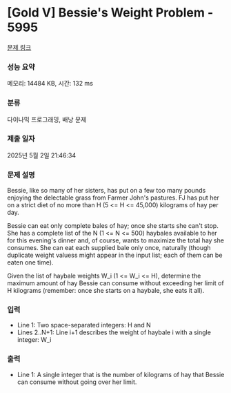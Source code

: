 # [Gold V] Bessie's Weight Problem - 5995 

[문제 링크](https://www.acmicpc.net/problem/5995) 

### 성능 요약

메모리: 14484 KB, 시간: 132 ms

### 분류

다이나믹 프로그래밍, 배낭 문제

### 제출 일자

2025년 5월 2일 21:46:34

### 문제 설명

<p>Bessie, like so many of her sisters, has put on a few too many pounds enjoying the delectable grass from Farmer John's pastures. FJ has put her on a strict diet of no more than H (5 <= H <= 45,000) kilograms of hay per day.</p>

<p>Bessie can eat only complete bales of hay; once she starts she can't stop. She has a complete list of the N (1 <= N <= 500) haybales available to her for this evening's dinner and, of course, wants to maximize the total hay she consumes. She can eat each supplied bale only once, naturally (though duplicate weight valuess might appear in the input list; each of them can be eaten one time).</p>

<p>Given the list of haybale weights W_i (1 <= W_i <= H), determine the maximum amount of hay Bessie can consume without exceeding her limit of H kilograms (remember: once she starts on a haybale, she eats it all).</p>

### 입력 

 <ul>
	<li>Line 1: Two space-separated integers: H and N</li>
	<li>Lines 2..N+1: Line i+1 describes the weight of haybale i with a single integer: W_i</li>
</ul>

<p> </p>

### 출력 

 <ul>
	<li>Line 1: A single integer that is the number of kilograms of hay that Bessie can consume without going over her limit.</li>
</ul>

<p> </p>

